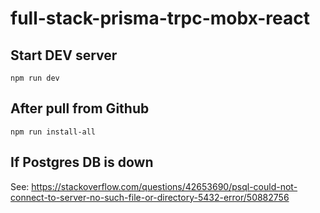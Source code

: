 # full-stack-prisma-trpc-mobx-react

## Start DEV server

`npm run dev`

## After pull from Github

`npm run install-all`

## If Postgres DB is down

See: https://stackoverflow.com/questions/42653690/psql-could-not-connect-to-server-no-such-file-or-directory-5432-error/50882756
